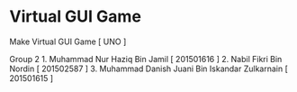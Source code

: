 # Virtual GUI Game
 Make Virtual GUI Game [ UNO ]

Group 2
    1. Muhammad Nur Haziq Bin Jamil [ 201501616 ]
    2. Nabil Fikri Bin Nordin [ 201502587 ]
    3. Muhammad Danish Juani Bin Iskandar Zulkarnain [ 201501615 ]